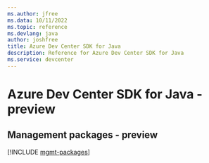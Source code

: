 ```yaml
---
ms.author: jfree
ms.data: 10/11/2022
ms.topic: reference
ms.devlang: java
author: joshfree
title: Azure Dev Center SDK for Java
description: Reference for Azure Dev Center SDK for Java
ms.service: devcenter
---
```

# Azure Dev Center SDK for Java - preview

## Management packages - preview
[!INCLUDE [mgmt-packages](dev-center-mgmt-index.md)]